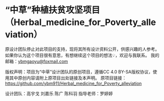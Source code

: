 # “中草”种植扶贫攻坚项目（Herbal_medicine_for_Poverty_alleviation）
原设计团队停止对此项目的支持，现将其所有设计资料公开，供感兴趣的人参考。
如果你认为这个项目很有意思，有想继续这个项目的想法💡，欢迎与我联系。
我的邮箱：ybmgaoyu@foxmail.com

版权声明：项目为“中草”设计团队的原创项目，遵循CC 4.0 BY-SA版权协议，使用其中原创内容请附上原项目出处链接及本声明。
原项目链接：https://github.com/ybm911/Herbal_medicine_for_Poverty_alleviation

设计团队：高宇戈 刘嘉乐 陈广 陈科羽
指导老师：罗婷婷
